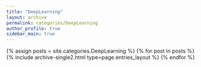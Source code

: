 ```yaml
---
title: "DeepLearning"
layout: archive
permalink: categories/DeepLearning
author_profile: true
sidebar_main: true
---
```

{% assign posts = site.categories.DeepLearning %} {% for post in posts %} {% include archive-single2.html type=page.entries_layout %} {% endfor %}